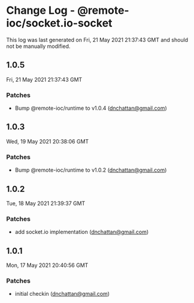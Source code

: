# Change Log - @remote-ioc/socket.io-socket

This log was last generated on Fri, 21 May 2021 21:37:43 GMT and should not be manually modified.

<!-- Start content -->

## 1.0.5

Fri, 21 May 2021 21:37:43 GMT

### Patches

- Bump @remote-ioc/runtime to v1.0.4 (dnchattan@gmail.com)

## 1.0.3

Wed, 19 May 2021 20:38:06 GMT

### Patches

- Bump @remote-ioc/runtime to v1.0.2 (dnchattan@gmail.com)

## 1.0.2

Tue, 18 May 2021 21:39:37 GMT

### Patches

- add socket.io implementation (dnchattan@gmail.com)

## 1.0.1

Mon, 17 May 2021 20:40:56 GMT

### Patches

- initial checkin (dnchattan@gmail.com)
